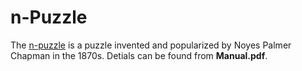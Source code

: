 # n-Puzzle
The [n-puzzle](https://en.wikipedia.org/wiki/15_puzzle) is a puzzle invented and popularized by Noyes Palmer Chapman in the 1870s. Detials can be found from **Manual.pdf**.
